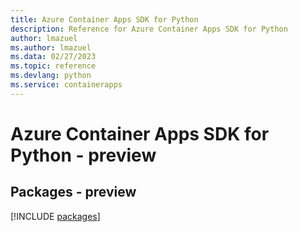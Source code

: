 ```yaml
---
title: Azure Container Apps SDK for Python
description: Reference for Azure Container Apps SDK for Python
author: lmazuel
ms.author: lmazuel
ms.data: 02/27/2023
ms.topic: reference
ms.devlang: python
ms.service: containerapps
---
```

# Azure Container Apps SDK for Python - preview
## Packages - preview
[!INCLUDE [packages](container-apps-index.md)]